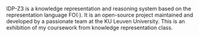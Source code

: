 IDP-Z3 is a knowledge representation and reasoning system based on the representation language FO(·). It is an open-source project maintained and developed by a passionate team at the KU Leuven University.
This is an exhibition of my coursework from knowledge representation class.
